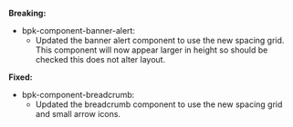 **Breaking:**

- bpk-component-banner-alert:
  - Updated the banner alert component to use the new spacing grid. This component will now appear larger in height so should be checked this does not alter layout.

**Fixed:**

- bpk-component-breadcrumb:
  - Updated the breadcrumb component to use the new spacing grid and small arrow icons.